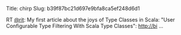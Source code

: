 Title: chirp
Slug: b39f87bc21d697e9bfa8ca5ef248d6d1

RT <a href="http://twitter.com/rit">@rit</a>: My first article about the joys of Type Classes in Scala: "User Configurable Type Filtering With Scala Type Classes": <a href="http://bi">http://bi</a> ...
